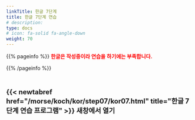 ```yaml
---
linkTitle: 한글 7단계
title: 한글 7단계 연습
# description: 
type: docs
# icon: fa-solid fa-angle-down
weight: 70
---
```


{{% pageinfo %}}
<span style="color:red">**한글은 작성중이라 연습을 하기에는 부족합니다.**</span>

{{% /pageinfo %}}

<br>

<b><span style="font-size:130%">{{< newtabref href="/morse/koch/kor/step07/kor07.html" title="한글 7단계 연습 프로그램" >}} 새창에서 열기</span></b>


